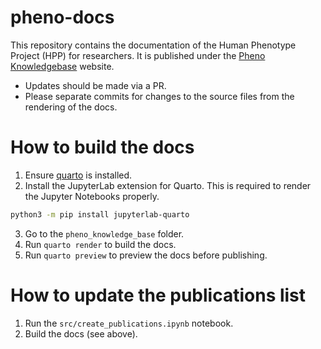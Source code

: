# pheno-docs

This repository contains the documentation of the Human Phenotype Project (HPP) for researchers. It is published under the [Pheno Knowledgebase](https://knowledgebase.pheno.ai) website.

- Updates should be made via a PR.
- Please separate commits for changes to the source files from the rendering of the docs.

# How to build the docs

1. Ensure [quarto](https://quarto.org/docs/get-started/) is installed.
2. Install the JupyterLab extension for Quarto. This is required to render the Jupyter Notebooks properly.

```bash
python3 -m pip install jupyterlab-quarto
```

3. Go to the `pheno_knowledge_base` folder.
4. Run `quarto render` to build the docs.
5. Run `quarto preview` to preview the docs before publishing.


# How to update the publications list

1. Run the `src/create_publications.ipynb` notebook.
2. Build the docs (see above).